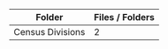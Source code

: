 | Folder           |   Files / Folders |
|------------------|-------------------|
| Census Divisions |                 2 |
